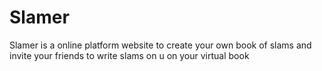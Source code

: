 # Slamer
Slamer is a online platform website to create your own book of slams and invite your friends to write slams on u on your virtual book
